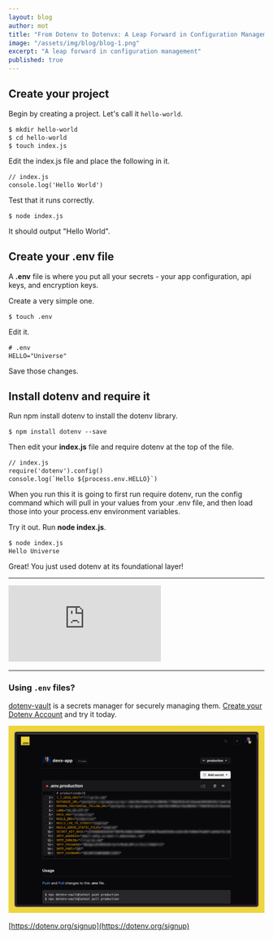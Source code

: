 ```yaml
---
layout: blog
author: mot
title: "From Dotenv to Dotenvx: A Leap Forward in Configuration Management"
image: "/assets/img/blog/blog-1.png"
excerpt: "A leap forward in configuration management"
published: true
---
```


## Create your project

Begin by creating a project. Let's call it `hello-world`.

```
$ mkdir hello-world
$ cd hello-world
$ touch index.js
```

Edit the index.js file and place the following in it.

```
// index.js
console.log('Hello World')
```

Test that it runs correctly.

```
$ node index.js
```

It should output "Hello World".

## Create your .env file

A **.env** file is where you put all your secrets - your app configuration, api keys, and encryption keys.

Create a very simple one.

```
$ touch .env
```

Edit it.

```
# .env
HELLO="Universe"
```

Save those changes.

## Install dotenv and require it

Run npm install dotenv to install the dotenv library.

```
$ npm install dotenv --save
```

Then edit your **index.js** file and require dotenv at the top of the file.


```
// index.js
require('dotenv').config()
console.log(`Hello ${process.env.HELLO}`)
```

When you run this it is going to first run require dotenv, run the config command which will pull in your values from your .env file, and then load those into your process.env environment variables.

Try it out. Run **node index.js**.

```
$ node index.js
Hello Universe
```

Great! You just used dotenv at its foundational layer!

---

<iframe class="w-full aspect-video rounded-lg" src="https://www.youtube.com/embed/YtkZR0NFd1g" title="How to use dotenv" frameborder="0" allow="accelerometer; autoplay; clipboard-write; encrypted-media; gyroscope; picture-in-picture; web-share" allowfullscreen></iframe>

---

### Using `.env` files?

[dotenv-vault](https://github.com/dotenv-org/dotenv-vault) is a secrets manager for securely managing them. [Create your Dotenv Account](https://dotenv.org) and try it today.

<img src="/assets/img/blog/dotenv-vault-screenshot2.png" />

[https://dotenv.org/signup](https://dotenv.org/signup)
